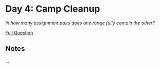 # Day 4: Camp Cleanup

<em>In how many assignment pairs does one range fully contain the other?</em>

[Full Question](https://adventofcode.com/2022/day/4)

## Notes

...
